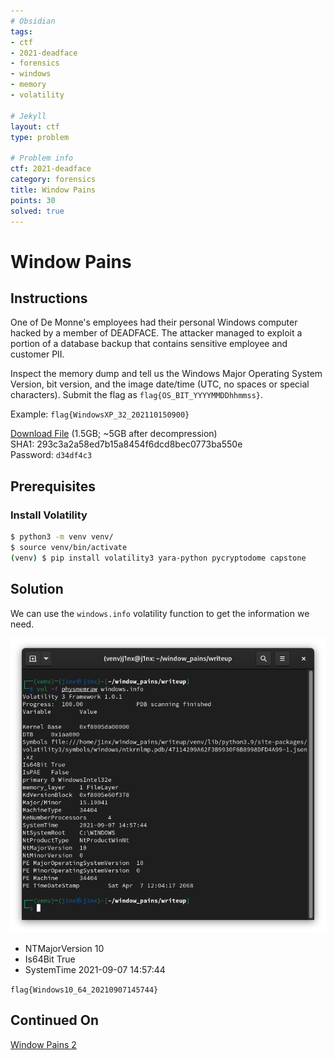 ```yaml
---
# Obsidian
tags:
- ctf
- 2021-deadface
- forensics
- windows
- memory
- volatility

# Jekyll
layout: ctf
type: problem

# Problem info
ctf: 2021-deadface
category: forensics
title: Window Pains
points: 30
solved: true
---
```


# Window Pains

## Instructions

One of De Monne's employees had their personal Windows computer hacked by a member of DEADFACE. The attacker managed to exploit a portion of a database backup that contains sensitive employee and customer PII.

Inspect the memory dump and tell us the Windows Major Operating System Version, bit version, and the image date/time (UTC, no spaces or special characters). Submit the flag as `flag{OS_BIT_YYYYMMDDhhmmss}`.

Example: `flag{WindowsXP_32_202110150900}`

[Download File](#) (1.5GB; ~5GB after decompression)  
SHA1: 293c3a2a58ed7b15a8454f6dcd8bec0773ba550e  
Password: `d34df4c3`

## Prerequisites

### Install Volatility
```bash
$ python3 -m venv venv/
$ source venv/bin/activate
(venv) $ pip install volatility3 yara-python pycryptodome capstone
```

## Solution

We can use the `windows.info` volatility function to get the information we need.

![](attachments/Pasted%20image%2020211018163859.png)

* NTMajorVersion 10
* Is64Bit True
* SystemTime 2021-09-07 14:57:44

`flag{Windows10_64_20210907145744}`

## Continued On

[Window Pains 2](Window%20Pains%202)

